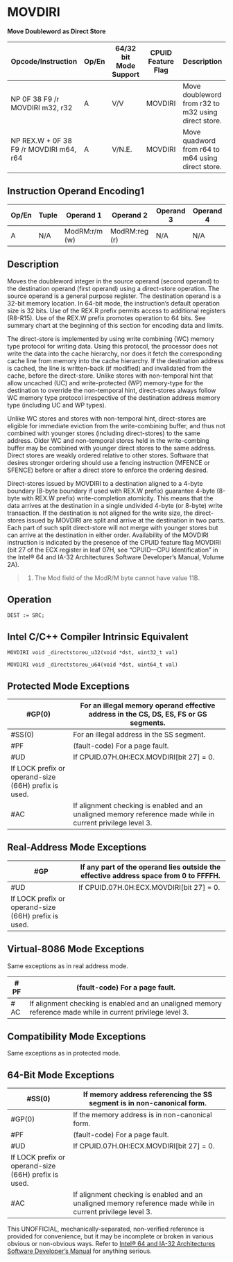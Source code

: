 # MOVDIRI

**Move Doubleword as Direct Store**

| Opcode/Instruction                      | Op/En | 64/32 bit Mode Support | CPUID Feature Flag | Description                                         |
| --------------------------------------- | ----- | ---------------------- | ------------------ | --------------------------------------------------- |
| NP 0F 38 F9 /r MOVDIRI m32, r32         | A     | V/V                    | MOVDIRI            | Move doubleword from r32 to m32 using direct store. |
| NP REX.W + 0F 38 F9 /r MOVDIRI m64, r64 | A     | V/N.E.                 | MOVDIRI            | Move quadword from r64 to m64 using direct store.   |

## Instruction Operand Encoding1

| Op/En | Tuple | Operand 1     | Operand 2     | Operand 3 | Operand 4 |
| ----- | ----- | ------------- | ------------- | --------- | --------- |
| A     | N/A   | ModRM:r/m (w) | ModRM:reg (r) | N/A       | N/A       |

## Description

Moves the doubleword integer in the source operand (second operand) to the destination operand (first operand) using a direct-store operation. The source operand is a general purpose register. The destination operand is a 32-bit memory location. In 64-bit mode, the instruction’s default operation size is 32 bits. Use of the REX.R prefix permits access to additional registers (R8-R15). Use of the REX.W prefix promotes operation to 64 bits. See summary chart at the beginning of this section for encoding data and limits.

The direct-store is implemented by using write combining (WC) memory type protocol for writing data. Using this protocol, the processor does not write the data into the cache hierarchy, nor does it fetch the corresponding cache line from memory into the cache hierarchy. If the destination address is cached, the line is written-back (if modified) and invalidated from the cache, before the direct-store. Unlike stores with non-temporal hint that allow uncached (UC) and write-protected (WP) memory-type for the destination to override the non-temporal hint, direct-stores always follow WC memory type protocol irrespective of the destination address memory type (including UC and WP types).

Unlike WC stores and stores with non-temporal hint, direct-stores are eligible for immediate eviction from the write-combining buffer, and thus not combined with younger stores (including direct-stores) to the same address. Older WC and non-temporal stores held in the write-combing buffer may be combined with younger direct stores to the same address. Direct stores are weakly ordered relative to other stores. Software that desires stronger ordering should use a fencing instruction (MFENCE or SFENCE) before or after a direct store to enforce the ordering desired.

Direct-stores issued by MOVDIRI to a destination aligned to a 4-byte boundary (8-byte boundary if used with REX.W prefix) guarantee 4-byte (8-byte with REX.W prefix) write-completion atomicity. This means that the data arrives at the destination in a single undivided 4-byte (or 8-byte) write transaction. If the destination is not aligned for the write size, the direct-stores issued by MOVDIRI are split and arrive at the destination in two parts. Each part of such split direct-store will not merge with younger stores but can arrive at the destination in either order. Availability of the MOVDIRI instruction is indicated by the presence of the CPUID feature flag MOVDIRI (bit 27 of the ECX register in leaf 07H, see “CPUID—CPU Identification” in the Intel® 64 and IA-32 Architectures Software Developer’s Manual, Volume 2A).

> 1. The Mod field of the ModR/M byte cannot have value 11B.

## Operation

```
DEST := SRC;

```

## Intel C/C++ Compiler Intrinsic Equivalent

```
MOVDIRI void _directstoreu_u32(void *dst, uint32_t val)

```

```
MOVDIRI void _directstoreu_u64(void *dst, uint64_t val)

```

## Protected Mode Exceptions

| \#​​​​GP(0)                                          | For an illegal memory operand effective address in the CS, DS, ES, FS or GS segments.                       |
| ---------------------------------------------------- | ----------------------------------------------------------------------------------------------------------- |
| \#​​​​​SS(0)                                         | For an illegal address in the SS segment.                                                                   |
| \#​PF                                                | (fault-code) For a page fault.                                                                              |
| #​​​UD                                               | If CPUID.07H.0H:ECX.MOVDIRI[bit 27] = 0.                                                                    |
| If LOCK prefix or operand-size (66H) prefix is used. |
| \#​AC                                                | If alignment checking is enabled and an unaligned memory reference made while in current privilege level 3. |

## Real-Address Mode Exceptions

| \#​​​​GP                                             | If any part of the operand lies outside the effective address space from 0 to FFFFH. |
| ---------------------------------------------------- | ------------------------------------------------------------------------------------ |
| #​​​UD                                               | If CPUID.07H.0H:ECX.MOVDIRI[bit 27] = 0.                                             |
| If LOCK prefix or operand-size (66H) prefix is used. |

## Virtual-8086 Mode Exceptions

Same exceptions as in real address mode.

| \#​PF | (fault-code) For a page fault.                                                                              |
| ----- | ----------------------------------------------------------------------------------------------------------- |
| \#​AC | If alignment checking is enabled and an unaligned memory reference made while in current privilege level 3. |

## Compatibility Mode Exceptions

Same exceptions as in protected mode.

## 64-Bit Mode Exceptions

| \#​​​​​SS(0)                                         | If memory address referencing the SS segment is in non-canonical form.                                      |
| ---------------------------------------------------- | ----------------------------------------------------------------------------------------------------------- |
| \#​​​​GP(0)                                          | If the memory address is in non-canonical form.                                                             |
| \#​PF                                                | (fault-code) For a page fault.                                                                              |
| #​​​UD                                               | If CPUID.07H.0H:ECX.MOVDIRI[bit 27] = 0.                                                                    |
| If LOCK prefix or operand-size (66H) prefix is used. |
| \#​AC                                                | If alignment checking is enabled and an unaligned memory reference made while in current privilege level 3. |

This UNOFFICIAL, mechanically-separated, non-verified reference is provided for convenience, but it may be
incomplete or broken in various obvious or non-obvious
ways. Refer to [Intel® 64 and IA-32 Architectures Software Developer’s Manual](https://software.intel.com/en-us/download/intel-64-and-ia-32-architectures-sdm-combined-volumes-1-2a-2b-2c-2d-3a-3b-3c-3d-and-4) for anything serious.
